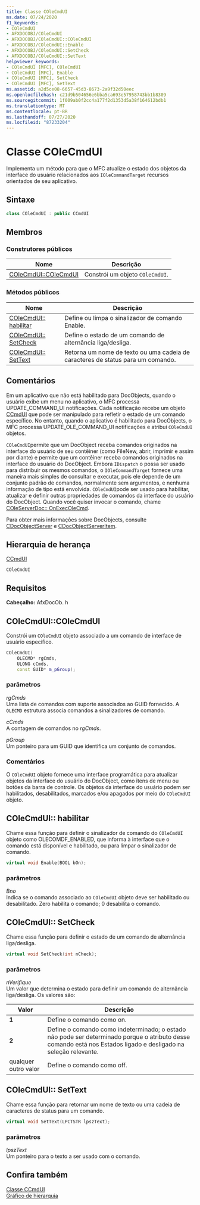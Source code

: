 ```yaml
---
title: Classe COleCmdUI
ms.date: 07/24/2020
f1_keywords:
- COleCmdUI
- AFXDOCOBJ/COleCmdUI
- AFXDOCOBJ/COleCmdUI::COleCmdUI
- AFXDOCOBJ/COleCmdUI::Enable
- AFXDOCOBJ/COleCmdUI::SetCheck
- AFXDOCOBJ/COleCmdUI::SetText
helpviewer_keywords:
- COleCmdUI [MFC], COleCmdUI
- COleCmdUI [MFC], Enable
- COleCmdUI [MFC], SetCheck
- COleCmdUI [MFC], SetText
ms.assetid: a2d5ce08-6657-45d3-8673-2a9f32d50eec
ms.openlocfilehash: c21d9b504656e6bba5ca693e57958743bb1b8309
ms.sourcegitcommit: 1f009ab0f2cc4a177f2d1353d5a38f164612bdb1
ms.translationtype: MT
ms.contentlocale: pt-BR
ms.lasthandoff: 07/27/2020
ms.locfileid: "87233204"
---
```

# <a name="colecmdui-class"></a>Classe COleCmdUI

Implementa um método para que o MFC atualize o estado dos objetos da interface do usuário relacionados aos `IOleCommandTarget` recursos orientados de seu aplicativo.

## <a name="syntax"></a>Sintaxe

```cpp
class COleCmdUI : public CCmdUI
```

## <a name="members"></a>Membros

### <a name="public-constructors"></a>Construtores públicos

|Nome|Descrição|
|----------|-----------------|
|[COleCmdUI::COleCmdUI](#colecmdui)|Constrói um objeto `COleCmdUI`.|

### <a name="public-methods"></a>Métodos públicos

|Nome|Descrição|
|----------|-----------------|
|[COleCmdUI:: habilitar](#enable)|Define ou limpa o sinalizador de comando Enable.|
|[COleCmdUI:: SetCheck](#setcheck)|Define o estado de um comando de alternância liga/desliga.|
|[COleCmdUI:: SetText](#settext)|Retorna um nome de texto ou uma cadeia de caracteres de status para um comando.|

## <a name="remarks"></a>Comentários

Em um aplicativo que não está habilitado para DocObjects, quando o usuário exibe um menu no aplicativo, o MFC processa UPDATE_COMMAND_UI notificações. Cada notificação recebe um objeto [CCmdUI](../../mfc/reference/ccmdui-class.md) que pode ser manipulado para refletir o estado de um comando específico. No entanto, quando o aplicativo é habilitado para DocObjects, o MFC processa UPDATE_OLE_COMMAND_UI notificações e atribui `COleCmdUI` objetos.

`COleCmdUI`permite que um DocObject receba comandos originados na interface do usuário de seu contêiner (como FileNew, abrir, imprimir e assim por diante) e permite que um contêiner receba comandos originados na interface do usuário do DocObject. Embora `IDispatch` o possa ser usado para distribuir os mesmos comandos, o `IOleCommandTarget` fornece uma maneira mais simples de consultar e executar, pois ele depende de um conjunto padrão de comandos, normalmente sem argumentos, e nenhuma informação de tipo está envolvida. `COleCmdUI`pode ser usado para habilitar, atualizar e definir outras propriedades de comandos da interface do usuário do DocObject. Quando você quiser invocar o comando, chame [COleServerDoc:: OnExecOleCmd](../../mfc/reference/coleserverdoc-class.md#onexecolecmd).

Para obter mais informações sobre DocObjects, consulte [CDocObjectServer](../../mfc/reference/cdocobjectserver-class.md) e [CDocObjectServerItem](../../mfc/reference/cdocobjectserveritem-class.md).

## <a name="inheritance-hierarchy"></a>Hierarquia de herança

[CCmdUI](../../mfc/reference/ccmdui-class.md)

`COleCmdUI`

## <a name="requirements"></a>Requisitos

**Cabeçalho:** AfxDocOb. h

## <a name="colecmduicolecmdui"></a><a name="colecmdui"></a>COleCmdUI::COleCmdUI

Constrói um `COleCmdUI` objeto associado a um comando de interface de usuário específico.

```cpp
COleCmdUI(
    OLECMD* rgCmds,
    ULONG cCmds,
    const GUID* m_pGroup);
```

### <a name="parameters"></a>parâmetros

*rgCmds*<br/>
Uma lista de comandos com suporte associados ao GUID fornecido. A `OLECMD` estrutura associa comandos a sinalizadores de comando.

*cCmds*<br/>
A contagem de comandos no *rgCmds*.

*pGroup*<br/>
Um ponteiro para um GUID que identifica um conjunto de comandos.

### <a name="remarks"></a>Comentários

O `COleCmdUI` objeto fornece uma interface programática para atualizar objetos da interface do usuário do DocObject, como itens de menu ou botões da barra de controle. Os objetos da interface do usuário podem ser habilitados, desabilitados, marcados e/ou apagados por meio do `COleCmdUI` objeto.

## <a name="colecmduienable"></a><a name="enable"></a>COleCmdUI:: habilitar

Chame essa função para definir o sinalizador de comando do `COleCmdUI` objeto como OLECOMDF_ENABLED, que informa à interface que o comando está disponível e habilitado, ou para limpar o sinalizador de comando.

```cpp
virtual void Enable(BOOL bOn);
```

### <a name="parameters"></a>parâmetros

*Bno*<br/>
Indica se o comando associado ao `COleCmdUI` objeto deve ser habilitado ou desabilitado. Zero habilita o comando; 0 desabilita o comando.

## <a name="colecmduisetcheck"></a><a name="setcheck"></a>COleCmdUI:: SetCheck

Chame essa função para definir o estado de um comando de alternância liga/desliga.

```cpp
virtual void SetCheck(int nCheck);
```

### <a name="parameters"></a>parâmetros

*nVerifique*<br/>
Um valor que determina o estado para definir um comando de alternância liga/desliga. Os valores são:

|Valor|Descrição|
|-----------|-----------------|
|**1**|Define o comando como on.|
|**2**|Define o comando como indeterminado; o estado não pode ser determinado porque o atributo desse comando está nos Estados ligado e desligado na seleção relevante.|
|qualquer outro valor|Define o comando como off.|

## <a name="colecmduisettext"></a><a name="settext"></a>COleCmdUI:: SetText

Chame essa função para retornar um nome de texto ou uma cadeia de caracteres de status para um comando.

```cpp
virtual void SetText(LPCTSTR lpszText);
```

### <a name="parameters"></a>parâmetros

*lpszText*<br/>
Um ponteiro para o texto a ser usado com o comando.

## <a name="see-also"></a>Confira também

[Classe CCmdUI](../../mfc/reference/ccmdui-class.md)<br/>
[Gráfico de hierarquia](../../mfc/hierarchy-chart.md)
